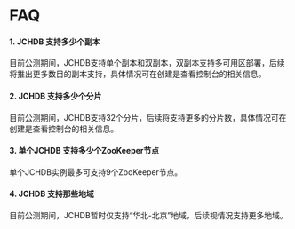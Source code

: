 # FAQ

#### 1. JCHDB 支持多少个副本
目前公测期间，JCHDB支持单个副本和双副本，双副本支持多可用区部署，后续将推出更多数目的副本支持，具体情况可在创建是查看控制台的相关信息。

#### 2. JCHDB 支持多少个分片
目前公测期间，JCHDB支持32个分片，后续将支持更多的分片数，具体情况可在创建是查看控制台的相关信息。

#### 3. 单个JCHDB 支持多少个ZooKeeper节点
单个JCHDB实例最多可支持9个ZooKeeper节点。

#### 4. JCHDB 支持那些地域
目前公测期间，JCHDB暂时仅支持“华北-北京”地域，后续视情况支持更多地域。


